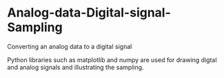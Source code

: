 # Analog-data-Digital-signal-Sampling
Converting an analog data to a digital signal


Python libraries such as matplotlib and numpy are used for drawing digtal and analog signals and illustrating the sampling. 

